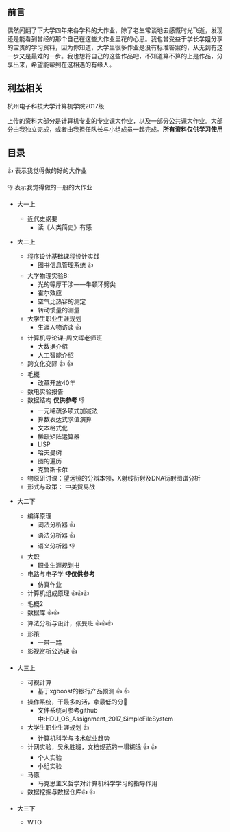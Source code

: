 ## 前言

偶然间翻了下大学四年来各学科的大作业，除了老生常谈地去感慨时光飞逝，发现还是能看到曾经的那个自己在这些大作业里花的心思。我也曾受益于学长学姐分享的宝贵的学习资料，因为你知道，大学里很多作业是没有标准答案的，从无到有这一步又是最难的一步。我也想将自己的这些作品吧，不知道算不算的上是作品，分享出来，希望能帮到在这相遇的有缘人。

## 利益相关

杭州电子科技大学计算机学院2017级

上传的资料大部分是计算机专业的专业课大作业，以及一部分公共课大作业。大部分由我独立完成，或者由我担任队长与小组成员一起完成。**所有资料仅供学习使用**

## 目录

👍 表示我觉得做的好的大作业

👎 表示我觉得做的一般的大作业

+ 大一上
  + 近代史纲要
    + 读《人类简史》有感

+ 大二上
  + 程序设计基础课程设计实践
    + 图书信息管理系统 👍 
  + 大学物理实验B:
    + 光的等厚干涉——牛顿环劈尖
    + 霍尔效应
    + 空气比热容的测定
    + 转动惯量的测量
  + 大学生职业生涯规划
    + 生涯人物访谈 👍
  + 计算机导论课-周文晖老师班
    + 大数据介绍
    + 人工智能介绍
  + 跨文化交际 👍 👍 
  + 毛概
    + 改革开放40年
  + 数电实验报告
  + 数据结构 **仅供参考** 👎
    + 一元稀疏多项式加减法
    + 算数表达式求值演算
    + 文本格式化
    + 稀疏矩阵运算器
    + LISP
    + 哈夫曼树
    + 图的遍历
    + 克鲁斯卡尔
  + 物原研讨课：望远镜的分辨本领，X射线衍射及DNA衍射图谱分析
  + 形式与政策： 中美贸易战
+ 大二下
  + 编译原理
    + 词法分析器 👍
    + 语法分析器 👍
    + 语义分析器 👎
  + 大职
    + 职业生涯规划书
  + 电路与电子学 **👎仅供参考**
    + 仿真作业
  + 计算机组成原理 👍👍👍
  + 毛概2
  + 数据库 👍👍
  + 算法分析与设计，张旻班 👍👍👍
  + 形策
    + 一带一路
  + 影视赏析公选课 👍
+ 大三上
  + 可视计算
    + 基于xgboost的银行产品预测 👍 👍 
  + 操作系统，干最多的活，拿最低的分🤬
    + 文件系统可参考github中:HDU_OS_Assignment_2017_SimpleFileSystem
  + 大学生职业生涯规划 👍
    + 计算机科学与技术就业趋势
  + 计网实验，吴永胜班，文档规范的一塌糊涂 👍 👍 
    + 个人实验
    + 小组实验
  + 马原
    + 马克思主义哲学对计算机科学学习的指导作用
  + 数据挖掘与数据仓库👍 👍 
+ 大三下
  + WTO

